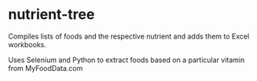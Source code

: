 # nutrient-tree
Compiles lists of foods and the respective nutrient and adds them to Excel workbooks.

Uses Selenium and Python to extract foods based on a particular vitamin from MyFoodData.com
